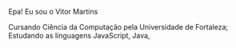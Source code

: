 Epa! Eu sou o Vitor Martins

Cursando Ciência da Computação pela Universidade de Fortaleza;
Estudando as linguagens JavaScript, Java, 






